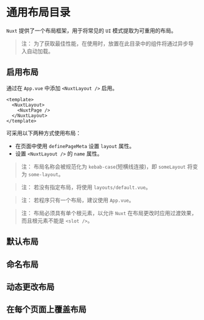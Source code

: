 # 通用布局目录

`Nuxt` 提供了一个布局框架，用于将常见的 `UI` 模式提取为可重用的布局。

> 注：
> 为了获取最佳性能，在使用时，放置在此目录中的组件将通过异步导入自动加载。

## 启用布局

通过在 `App.vue` 中添加 `<NuxtLayout />` 启用。

```vue [App.vue]
<template>
  <NuxtLayout>
    <NuxtPage />
  </NuxtLayout>
</template>
```

可采用以下两种方式使用布局：

- 在页面中使用 `definePageMeta` 设置 `layout` 属性。
- 设置 `<NuxtLayout />` 的 `name` 属性。

> 注：
> 布局名称会被规范化为 `kebab-case`(短横线连接)，即 `someLayout` 将变为 `some-layout`。

> 注：
> 若没有指定布局，将使用 `layouts/default.vue`。

> 注：
> 若程序只有一个布局，建议使用 `App.vue`。

> 注：
> 布局必须具有单个根元素，以允许 `Nuxt` 在布局更改时应用过渡效果，而且根元素不能是 `<slot />`。

## 默认布局

## 命名布局

## 动态更改布局

## 在每个页面上覆盖布局
